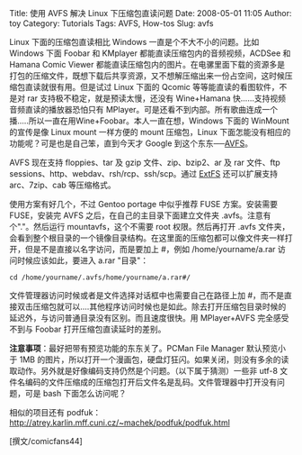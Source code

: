Title: 使用 AVFS 解决 Linux 下压缩包直读问题
Date: 2008-05-01 11:05
Author: toy
Category: Tutorials
Tags: AVFS, How-tos
Slug: avfs

Linux 下面的压缩包直读相比 Windows 一直是个不大不小的问题。比如 Windows
下面 Foobar 和 KMplayer 都能直读压缩包内的音频视频，ACDSee 和 Hamana
Comic Viewer
都能直读压缩包内的图片。在电骡里面下载的资源多是打包的压缩文件，既想下载后共享资源，又不想解压缩出来一份占空间，这时候压缩包直读就很有用。但是试过
Linux 下面的 Qcomic 等等能直读的看图软件，不是对 rar
支持极不稳定，就是预读太慢，还没有 Wine+Hamana
快......支持视频音频直读的播放器恐怕只有
MPlayer。可是还看不到内部。所有歌曲连成一个播.....所以一直在用Wine+Foobar。本人一直在想，Windows
下面的 WinMount 的宣传是像 Linux mount 一样方便的 mount 压缩包，Linux
下面怎能没有相应的功能呢？可是也是自己笨，直到今天才 Google
到这个东东──[AVFS](http://avf.sourceforge.net/)。

AVFS 现在支持 floppies、tar 及 gzip 文件、zip、bzip2、ar 及 rar
文件、ftp sessions、http、webdav、rsh/rcp、ssh/scp。通过
[ExtFS](http://www.boomerangsworld.de/cms/avfs/extfs?lang=en)
还可以扩展支持 arc、7zip、cab 等压缩格式。

使用方案有好几个，不过 Gentoo portage 中似乎推荐 FUSE 方案。安装需要
FUSE，安装完 AVFS 之后，在自己的主目录下面建立文件夹
.avfs。注意有个"."。然后运行 mountavfs，这个不需要 root 权限。然后再打开
.avfs
文件夹，会看到整个根目录的一个镜像目录结构。在这里面的压缩包都可以像文件夹一样打开，但是不是直接以名字访问，而是要加上
#，例如 /home/yourname/a.rar 访问时候应该如此，要进入 a.rar "目录"：

`cd /home/yourname/.avfs/home/yourname/a.rar#/`

文件管理器访问时候或者是文件选择对话框中也需要自己在路径上加
#，而不是直接双击压缩包就可以....其他程序访问时候也是如此。除去打开压缩包目录时候的延迟外，与访问普通目录没有区别。而且速度很快。用
MPlayer+AVFS 完全感受不到与 Foobar 打开压缩包直读延时的差别。

**注意事项**：最好把带有预览功能的东东关了。PCMan File Manager
默认预览小于 1MB
的图片，所以打开一个漫画包，硬盘灯狂闪。如果关闭，则没有多余的读取动作。另外就是好像编码支持仍然是个问题。（以下属于猜测）一些非
utf-8
文件名编码的文件压缩成的压缩包打开后文件名是乱码。文件管理器中打开没有问题，可是
bash 下面怎么访问呢？

相似的项目还有
podfuk：<http://atrey.karlin.mff.cuni.cz/~machek/podfuk/podfuk.html>

[撰文/comicfans44]
